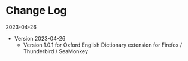 # Change Log

2023-04-26
* Version 2023-04-26
    * Version 1.0.1 for Oxford English Dictionary extension for
    Firefox / Thunderbird / SeaMonkey
